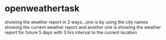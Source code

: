 # openweathertask
showing the weather report in 2 ways...one is by using the city names showing the current weather report and another one is showing the weather report for future 5 days with 3 hrs interval  to the  current location 
